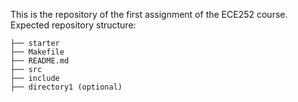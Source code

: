 This is the repository of the first assignment of the ECE252 course.
Expected repository structure:

```username-lab1
├── starter
├── Makefile
├── README.md
├── src
├── include
├── directory1 (optional)

```